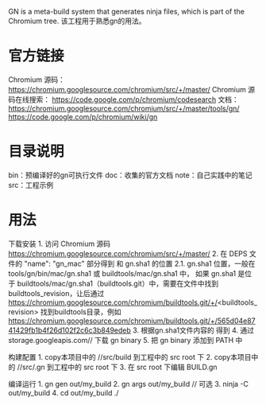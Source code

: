 GN is a meta-build system that generates ninja files, which is part of the Chromium tree.
该工程用于熟悉gn的用法。

官方链接
======

Chromium 源码：
    https://chromium.googlesource.com/chromium/src/+/master/
Chromium 源码在线搜索：
    https://code.google.com/p/chromium/codesearch
文档：
    https://chromium.googlesource.com/chromium/src/+/master/tools/gn/
    https://code.google.com/p/chromium/wiki/gn
 
目录说明
=======

bin：预编译好的gn可执行文件
doc：收集的官方文档
note：自己实践中的笔记
src：工程示例


用法
======

下载安装
    1. 访问 Chromium 源码 https://chromium.googlesource.com/chromium/src/+/master/
    2. 在 DEPS 文件的 "name": "gn_mac" 部分得到 <bucket> 和 gn.sha1 的位置
        2.1. gn.sha1 位置，一般在 tools/gn/bin/mac/gn.sha1 或 buildtools/mac/gn.sha1 中，
        如果 gn.sha1 是位于 buildtools/mac/gn.sha1（buildtools.git）中，需要在文件中找到buildtools_revision，让后通过
            https://chromium.googlesource.com/chromium/buildtools.git/+/<buildtools_revision> 找到buildtools目录，例如
            https://chromium.googlesource.com/chromium/buildtools.git/+/565d04e8741429fb1b4f26d102f2c6c3b849edeb
    3. 根据gn.sha1文件内容的 得到<object>
    4. 通过 storage.googleapis.com/<bucket>/<object> 下载 gn binary
    5. 把 gn binary 添加到 PATH 中

构建配置
    1. copy本项目中的 //src/build 到工程中的 src root 下
    2. copy本项目中的 //src/.gn 到工程中的 src root 下
    3. 在 src root 下编辑 BUILD.gn

编译运行
    1. gn gen out/my_build
    2. gn args out/my_build // 可选
    3. ninja -C out/my_build
    4. cd out/my_build
       ./<executable bin>


